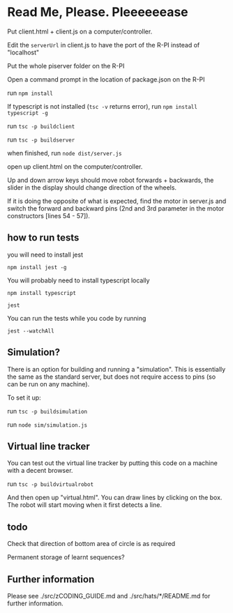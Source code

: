 # Read Me, Please. Pleeeeeease

Put client.html + client.js on a computer/controller.


Edit the `serverUrl` in client.js to have the port of the R-PI instead of "localhost"


Put the whole piserver folder on the R-PI

Open a command prompt in the location of package.json on the R-PI

run `npm install`

If typescript is not installed (`tsc -v` returns error), run `npm install typescript -g`

run `tsc -p buildclient`

run `tsc -p buildserver`

when finished, run `node dist/server.js`


open up client.html on the computer/controller.


Up and down arrow keys should move robot forwards + backwards, the slider in the display should change direction of the wheels. 


If it is doing the opposite of what is expected, find the motor in server.js and switch the forward and backward pins (2nd and 3rd parameter in the motor constructors [lines 54 - 57]).


## how to run tests

you will need to install jest

`npm install jest -g`

You will probably need to install typescript locally

`npm install typescript`

`jest`

You can run the tests while you code by running

`jest --watchAll`

## Simulation?

There is an option for building and running a "simulation". This is essentially the same as the standard server, but does not require access to pins (so can be run on any machine).

To set it up:

run `tsc -p buildsimulation`

run `node sim/simulation.js`

## Virtual line tracker

You can test out the virtual line tracker by putting this code on a machine with a decent browser.

run `tsc -p buildvirtualrobot`

And then open up "virtual.html". You can draw lines by clicking on the box. The robot will start moving when it first detects a line.

## todo

Check that direction of bottom area of circle is as required

Permanent storage of learnt sequences?

## Further information

Please see ./src/zCODING_GUIDE.md and ./src/hats/*/README.md for further information.